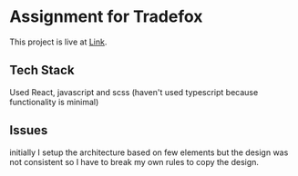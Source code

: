 # Assignment for Tradefox

This project is live at [Link](https://tradefox-teal.vercel.app/).

## Tech Stack
Used React, javascript and scss (haven't used typescript because functionality is minimal)

## Issues
initially I setup the architecture based on few elements but the design was not consistent so I have to break my own rules to copy the design.

